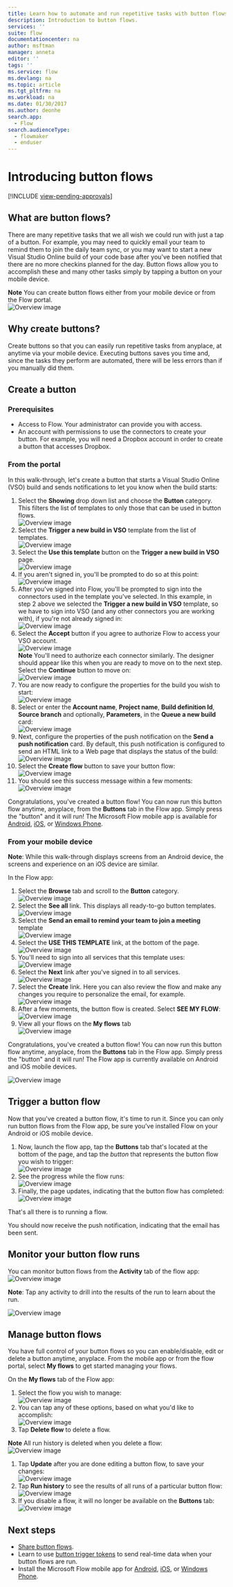 ```yaml
---
title: Learn how to automate and run repetitive tasks with button flows | Microsoft Docs
description: Introduction to button flows.
services: ''
suite: flow
documentationcenter: na
author: msftman
manager: anneta
editor: ''
tags: ''
ms.service: flow
ms.devlang: na
ms.topic: article
ms.tgt_pltfrm: na
ms.workload: na
ms.date: 01/30/2017
ms.author: deonhe
search.app: 
  - Flow
search.audienceType: 
  - flowmaker
  - enduser
---
```

# Introducing button flows
[!INCLUDE [view-pending-approvals](includes/cc-rebrand.md)]
## What are button flows?
There are many repetitive tasks that we all wish we could run with just a tap of a button. For example, you may need to quickly email your team to remind them to join the daily team sync, or you may want to start a new Visual Studio Online build of your code base after you've been notified that there are no more checkins planned for the day. Button flows allow you to accomplish these and many other tasks simply by tapping a button on your mobile device.

**Note** You can create button flows either from your mobile device or from the Flow portal.  
  ![Overview image](./media/introduction-to-button-flows/buttons-montage.png)  

## Why create buttons?
Create buttons so that you can easily run repetitive tasks from anyplace, at anytime via your mobile device. Executing buttons saves you time and, since the tasks they perform are automated, there will be less errors than if you manually did them.  

## Create a button
### Prerequisites
* Access to Flow. Your administrator can provide you with access.
* An account with permissions to use the connectors to create your button. For example, you will need a Dropbox account in order to create a button that accesses Dropbox.

### From the portal
In this walk-through, let's create a button that starts a Visual Studio Online (VSO) build and sends notifications to let you know when the build starts:  

1. Select the **Showing** drop down list and choose the **Button** category. This filters the list of templates to only those that can be used in button flows.  
   ![Overview image](./media/introduction-to-button-flows/create-button-1.png)   
2. Select the **Trigger a new build in VSO** template from the list of templates.  
   ![Overview image](./media/introduction-to-button-flows/create-button-2.png)  
3. Select the **Use this template** button on the **Trigger a new build in VSO** page.   
   ![Overview image](./media/introduction-to-button-flows/create-button-3.png)  
4. If you aren't signed in, you'll be prompted to do so at this point:  
   ![Overview image](./media/introduction-to-button-flows/create-button-4.png)  
5. After you've signed into Flow, you'll be prompted to sign into the connectors used in the template you've selected. In this example, in step 2 above we selected the **Trigger a new build in VSO** template, so we have to sign into VSO (and any other connectors you are working with), if you're not already signed in:  
   ![Overview image](./media/introduction-to-button-flows/create-button-pre-req-1.png)    
6. Select the  **Accept** button if you agree to authorize Flow to access your VSO account.  
   ![Overview image](./media/introduction-to-button-flows/create-button-5.png)   
   **Note** You'll need to authorize each connector similarly. The designer should appear like this when you are ready to move on to the next step. Select the **Continue** button to move on:  
   ![Overview image](./media/introduction-to-button-flows/create-button-6.png)   
7. You are now ready to configure the properties for the build you wish to start:    
   ![Overview image](./media/introduction-to-button-flows/create-button-7.png)  
8. Select or enter the **Account name**, **Project name**, **Build definition Id**, **Source branch** and optionally, **Parameters**, in the **Queue a new build** card:    
   ![Overview image](./media/introduction-to-button-flows/create-button-8.png)  
9. Next, configure the properties of the push notification on the **Send a push notification** card. By default, this push notification is configured to send an HTML link to a Web page that displays the status of the build:  
   ![Overview image](./media/introduction-to-button-flows/create-button-9.png)  
10. Select the **Create flow** button to save your button flow:
    ![Overview image](./media/introduction-to-button-flows/create-button-10.png)  
11. You should see this success message within a few moments:  
    ![Overview image](./media/introduction-to-button-flows/create-button-11.png)  

Congratulations, you've created a button flow! You can now run this button flow anytime, anyplace, from the **Buttons** tab in the Flow app. Simply press the "button" and it will run! The Microsoft Flow mobile app is available for [Android](https://aka.ms/flowmobiledocsandroid), [iOS](https://aka.ms/flowmobiledocsios), or [Windows Phone](https://aka.ms/flowmobilewindows).

### From your mobile device
**Note**: While this walk-through displays screens from an Android device, the screens and experience on an iOS device are similar.

In the Flow app:

1. Select the **Browse** tab and scroll to the **Button** category.  
   ![Overview image](./media/introduction-to-button-flows/create-button-from-mobile-1.png)  
2. Select the **See all** link. This displays all ready-to-go button templates.     
   ![Overview image](./media/introduction-to-button-flows/create-button-from-mobile-2.png)  
3. Select the **Send an email to remind your team to join a meeting** template    
   ![Overview image](./media/introduction-to-button-flows/create-button-from-mobile-3.png)  
4. Select the **USE THIS TEMPLATE** link, at the bottom of the page.    
   ![Overview image](./media/introduction-to-button-flows/create-button-from-mobile-4.png)  
5. You'll need to sign into all services that this template uses:    
   ![Overview image](./media/introduction-to-button-flows/create-button-from-mobile-5.png)  
6. Select the **Next** link after you've signed in to all services.      
   ![Overview image](./media/introduction-to-button-flows/create-button-from-mobile-6.png)  
7. Select the **Create** link. Here you can also review the flow and make any changes you require to personalize the email, for example.        
   ![Overview image](./media/introduction-to-button-flows/create-button-from-mobile-7.png)  
8. After a few moments, the button flow is created. Select **SEE MY FLOW**:   
   ![Overview image](./media/introduction-to-button-flows/create-button-from-mobile-8.png)  
9. View all your flows on the **My flows** tab  
   ![Overview image](./media/introduction-to-button-flows/create-button-from-mobile-9.png)  

Congratulations, you've created a button flow! You can now run this button flow anytime, anyplace, from the **Buttons** tab in the Flow app. Simply press the "button" and it will run! The Flow app is currently available on Android and iOS mobile devices.  

![Overview image](./media/introduction-to-button-flows/create-button-from-mobile-10.png)  

## Trigger a button flow
Now that you've created a button flow, it's time to run it. Since you can only run button flows from the Flow app, be sure you've installed Flow on your Android or iOS mobile device.  

1. Now, launch the flow app, tap the **Buttons** tab that's located at the bottom of the page, and tap the *button* that represents the button flow you wish to trigger:  
   ![Overview image](./media/introduction-to-button-flows/trigger-button-1.png)   
2. See the progress while the flow runs:  
   ![Overview image](./media/introduction-to-button-flows/trigger-button-2.png)   
3. Finally, the page updates, indicating that the button flow has completed:  
   ![Overview image](./media/introduction-to-button-flows/trigger-button-3.png)   

That's all there is to running a flow. 

You should now receive the push notification, indicating that the email has been sent.  

## Monitor your button flow runs
You can monitor button flows from the **Activity** tab of the flow app:   
![Overview image](./media/introduction-to-button-flows/create-button-from-mobile-13.png)  

**Note**: Tap any activity to drill into the results of the run to learn about the run.  

![Overview image](./media/introduction-to-button-flows/activity-details-1.png)  

## Manage button flows
You have full control of your button flows so you can enable/disable, edit or delete a button anytime, anyplace. From the mobile app or from the flow portal, select **My flows** to get started managing your flows.    

On the **My flows** tab of the Flow app:

1. Select the flow you wish to manage:    
   ![Overview image](./media/introduction-to-button-flows/trigger-button-4.png)   
2. You can tap any of these options, based on what you'd like to accomplish:    
   ![Overview image](./media/introduction-to-button-flows/manage-flow-1.png)  
3. Tap **Delete flow** to delete a flow.  

**Note** All run history is deleted when you delete a flow:   
![Overview image](./media/introduction-to-button-flows/manage-flow-2.png)   

1. Tap **Update** after you are done editing a button flow, to save your changes:   
   ![Overview image](./media/introduction-to-button-flows/manage-flow-3.png)   
2. Tap **Run history** to see the results of all runs of a particular button flow:    
   ![Overview image](./media/introduction-to-button-flows/manage-flow-4.png)  
3. If you disable a flow, it will no longer be available on the **Buttons** tab:    
   ![Overview image](./media/introduction-to-button-flows/manage-flow-5.png)  

## Next steps
* [Share button flows](share-buttons.md).
* Learn to use [button trigger tokens](introduction-to-button-trigger-tokens.md) to send real-time data when your button flows are run.
* Install the Microsoft Flow mobile app for [Android](https://aka.ms/flowmobiledocsandroid), [iOS](https://aka.ms/flowmobiledocsios), or [Windows Phone](https://aka.ms/flowmobilewindows).

